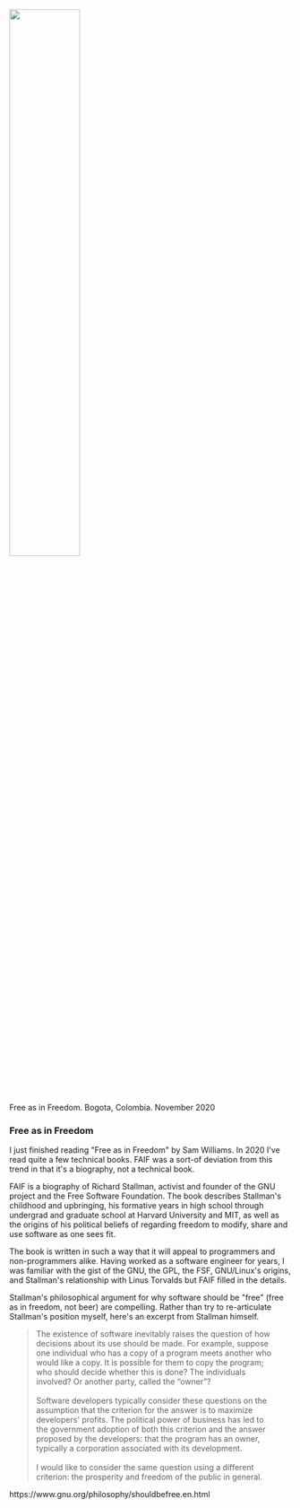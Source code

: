 <img src="/static/images/2020-11-09/free_as_in_freedom.jpeg" style="width:50%;">
<figcaption>Free as in Freedom. Bogota, Colombia. November 2020</figcaption>

### Free as in Freedom 

I just finished reading "Free as in Freedom" by Sam Williams. In 2020 I've read
quite a few technical books. FAIF was a sort-of deviation from this trend in
that it's a biography, not a technical book.

FAIF is a biography of Richard Stallman, activist and founder of the GNU
project and the Free Software Foundation. The book describes Stallman's
childhood and upbringing, his formative years in high school through undergrad
and graduate school at Harvard University and MIT, as well as the origins of
his political beliefs of regarding freedom to modify, share and use software as
one sees fit.

The book is written in such a way that it will appeal to programmers and
non-programmers alike. Having worked as a software engineer for years, I was
familiar with the gist of the GNU, the GPL, the FSF, GNU/Linux's origins, and
Stallman's relationship with Linus Torvalds but FAIF filled in the details.

Stallman's philosophical argument for why software should be "free" (free as in
freedom, not beer) are compelling. Rather than try to re-articulate Stallman's
position myself, here's an excerpt from Stallman himself.

<blockquote class="blockquote" style="margin-left: 2rem; margin-right: 2rem;" cite="https://www.gnu.org/philosophy/shouldbefree.en.html">
The existence of software inevitably raises the question of how decisions about
its use should be made. For example, suppose one individual who has a copy of a
program meets another who would like a copy. It is possible for them to copy
the program; who should decide whether this is done? The individuals involved?
Or another party, called the “owner”? 
<br />
<br />
Software developers typically consider these questions on the assumption that
the criterion for the answer is to maximize developers' profits. The political
power of business has led to the government adoption of both this criterion and
the answer proposed by the developers: that the program has an owner, typically
a corporation associated with its development.
<br />
<br />
I would like to consider the same question using a different criterion: the
prosperity and freedom of the public in general.
</blockquote>
https://www.gnu.org/philosophy/shouldbefree.en.html
